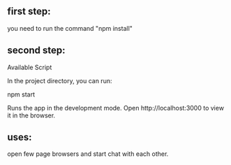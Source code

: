 ## first step:
you need to run the command "npm install"



## second step:
Available Script

In the project directory, you can run:

npm start

Runs the app in the development mode.
Open http://localhost:3000 to view it in the browser.

## uses:
open few page browsers and start chat with each other.